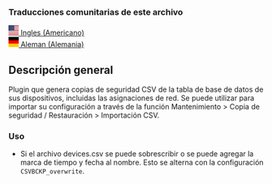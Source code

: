 ### Traducciones comunitarias de este archivo

<a href="https://github.com/jokob-sk/Pi.Alert/blob/main/front/plugins/csv_backup/README.md">
  <img src="https://github.com/lipis/flag-icons/blob/main/flags/4x3/us.svg" alt="README.md" style="height: 20px !important;width: 20px !important;">
  Ingles (Americano)
</a>
<br>
<a href="https://github.com/jokob-sk/Pi.Alert/blob/main/front/plugins/csv_backup/README_DE.md">
  <img src="https://github.com/lipis/flag-icons/blob/main/flags/4x3/de.svg" alt="README_DE.md" style="height: 20px !important;width: 20px !important;">
  Aleman (Alemania)
</a>

## Descripción general

Plugin que genera copias de seguridad CSV de la tabla de base de datos de sus dispositivos, incluidas las asignaciones de red. Se puede utilizar para importar su configuración a través de la función Mantenimiento > Copia de seguridad / Restauración > Importación CSV.

### Uso

- Si el archivo devices.csv se puede sobrescribir o se puede agregar la marca de tiempo y fecha al nombre. Esto se alterna con la configuración `CSVBCKP_overwrite`.
